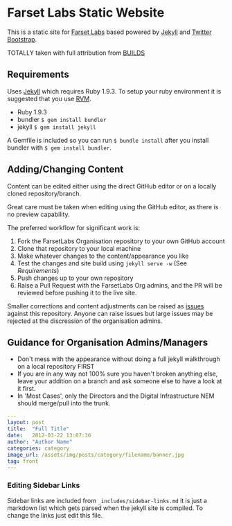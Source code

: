 # Farset Labs Static Website

This is a static site for [Farset Labs][farsetlabs] based powered by [Jekyll][jekyll] and [Twitter Bootstrap][bootstrap].

TOTALLY taken with full attribution from [BUILDS][builds]

## Requirements

Uses [Jekyll][jekyll] which requires Ruby 1.9.3. To setup your ruby environment it is suggested that you use [RVM][rvm].

- Ruby 1.9.3
- bundler `$ gem install bundler`
- jekyll `$ gem install jekyll`

A Gemfile is included so you can run `$ bundle install` after you install bundler with `$ gem install bundler`.

## Adding/Changing Content

Content can be edited either using the direct GitHub editor or on a locally cloned repository/branch.

Great care must be taken when editing using the GitHub editor, as there is no preview capability. 

The preferred workflow for significant work is:
1. Fork the FarsetLabs Organisation repository to your own GitHub account
1. Clone that repository to your local machine
1. Make whatever changes to the content/appearance you like
1. Test the changes and site build using `jekyll serve -w` (See *Requirements*)
1. Push changes up to your own repository
1. Raise a Pull Request with the FarsetLabs Org admins, and the PR will be reviewed before pushing it to the live site.

Smaller corrections and content adjustments can be raised as [issues](https://github.com/FarsetLabs/farsetlabs.github.io/issues) against this repository. Anyone can raise issues but large issues may be rejected at the discression of the organisation admins.

## Guidance for Organisation Admins/Managers
* Don't mess with the appearance without doing a full jekyll walkthrough on a local repository FIRST
* If you are in any way not 100% sure you haven't broken anything else, leave your addition on a branch and ask someone else to have a look at it first. 
* In 'Most Cases', only the Directors and the Digital Infrastructure NEM should merge/pull into the trunk.

```yaml
---
layout: post
title:  "Full Title"
date:   2012-03-22 13:07:36
author: "Author Name"
categories: category
image_url: /assets/img/posts/category/filename/banner.jpg
tag: front
---
```

### Editing Sidebar Links

Sidebar links are included from `_includes/sidebar-links.md` it is just a markdown 
list which gets parsed when the jekyll site is compiled. To change the links just edit
this file.

[builds]: http://builds.cc
[farsetlabs]: https://farsetlabs.org.uk
[jekyll]: http://jekyllrb.com
[bootstrap]: http://getbootstrap.com/2.3.2
[rvm]: https://rvm.io/
